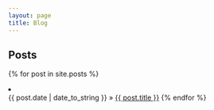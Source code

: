 ```yaml
---
layout: page
title: Blog
---
```


## Posts

{% for post in site.posts %}
	<li><span></span></li>{{ post.date | date_to_string }}</span> &raquo; <a href="{{ post.url }}">{{ post.title }}</a></li>
{% endfor %}